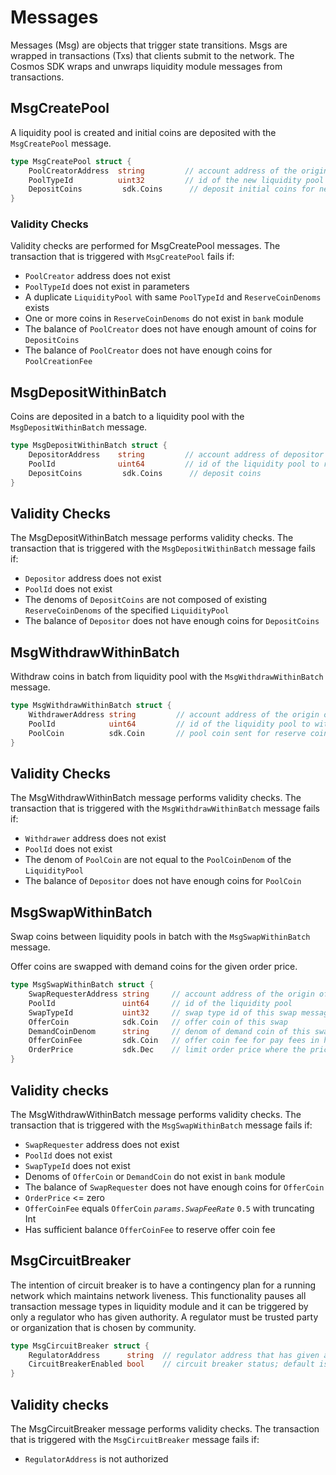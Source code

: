 <!-- order: 4 -->

 # Messages

Messages (Msg) are objects that trigger state transitions. Msgs are wrapped in transactions (Txs) that clients submit to the network. The Cosmos SDK wraps and unwraps liquidity module messages from transactions.

## MsgCreatePool

A liquidity pool is created and initial coins are deposited with the `MsgCreatePool` message.

```go
type MsgCreatePool struct {
    PoolCreatorAddress  string         // account address of the origin of this message
    PoolTypeId          uint32         // id of the new liquidity pool
    DepositCoins         sdk.Coins      // deposit initial coins for new liquidity pool
}
```

### Validity Checks

Validity checks are performed for MsgCreatePool messages. The transaction that is triggered with `MsgCreatePool` fails if:

- `PoolCreator` address does not exist
- `PoolTypeId` does not exist in parameters
- A duplicate `LiquidityPool` with same `PoolTypeId` and `ReserveCoinDenoms` exists
- One or more coins in `ReserveCoinDenoms` do not exist in `bank` module
- The balance of `PoolCreator` does not have enough amount of coins for `DepositCoins`
- The balance of `PoolCreator` does not have enough coins for `PoolCreationFee`

## MsgDepositWithinBatch

Coins are deposited in a batch to a liquidity pool with the `MsgDepositWithinBatch` message.

```go
type MsgDepositWithinBatch struct {
    DepositorAddress    string         // account address of depositor that originated this message
    PoolId              uint64         // id of the liquidity pool to receive deposit
    DepositCoins         sdk.Coins      // deposit coins
}
```

## Validity Checks

The MsgDepositWithinBatch message performs validity checks. The transaction that is triggered with the `MsgDepositWithinBatch` message fails if:

- `Depositor` address does not exist
- `PoolId` does not exist
- The denoms of `DepositCoins` are not composed of existing `ReserveCoinDenoms` of the specified `LiquidityPool`
- The balance of `Depositor` does not have enough coins for `DepositCoins`

## MsgWithdrawWithinBatch

Withdraw coins in batch from liquidity pool with the `MsgWithdrawWithinBatch` message.

```go
type MsgWithdrawWithinBatch struct {
    WithdrawerAddress string         // account address of the origin of this message
    PoolId            uint64         // id of the liquidity pool to withdraw the coins from
    PoolCoin          sdk.Coin       // pool coin sent for reserve coin withdrawal
}
```

## Validity Checks

The MsgWithdrawWithinBatch message performs validity checks. The transaction that is triggered with the `MsgWithdrawWithinBatch` message fails if:

- `Withdrawer` address does not exist
- `PoolId` does not exist
- The denom of `PoolCoin` are not equal to the `PoolCoinDenom` of the `LiquidityPool`
- The balance of `Depositor` does not have enough coins for `PoolCoin`

## MsgSwapWithinBatch

Swap coins between liquidity pools in batch with the `MsgSwapWithinBatch` message.

Offer coins are swapped with demand coins for the given order price.

```go
type MsgSwapWithinBatch struct {
    SwapRequesterAddress string     // account address of the origin of this message
    PoolId               uint64     // id of the liquidity pool
    SwapTypeId           uint32     // swap type id of this swap message, default 1: InstantSwap, requesting instant swap
    OfferCoin            sdk.Coin   // offer coin of this swap
    DemandCoinDenom      string     // denom of demand coin of this swap
    OfferCoinFee         sdk.Coin   // offer coin fee for pay fees in half offer coin
    OrderPrice           sdk.Dec    // limit order price where the price is the exchange ratio of X/Y where X is the amount of the first coin and Y is the amount of the second coin when their denoms are sorted alphabetically
}
```

## Validity checks

The MsgWithdrawWithinBatch message performs validity checks. The transaction that is triggered with the `MsgSwapWithinBatch` message fails if:

- `SwapRequester` address does not exist
- `PoolId` does not exist
- `SwapTypeId` does not exist
- Denoms of `OfferCoin` or `DemandCoin` do not exist in `bank` module
- The balance of `SwapRequester` does not have enough coins for `OfferCoin`
- `OrderPrice` <= zero
- `OfferCoinFee` equals `OfferCoin` _`params.SwapFeeRate`_ `0.5` with truncating Int
- Has sufficient balance `OfferCoinFee` to reserve offer coin fee

## MsgCircuitBreaker

The intention of circuit breaker is to have a contingency plan for a running network which maintains network liveness. This functionality pauses all transaction message types in liquidity module and it can be triggered by only a regulator who has given authority. A regulator must be trusted party or organization that is chosen by community. 

```go
type MsgCircuitBreaker struct {
	RegulatorAddress      string  // regulator address that has given authority to trigger circuit breaker 
	CircuitBreakerEnabled bool    // circuit breaker status; default is false 
}
```
## Validity checks

The MsgCircuitBreaker message performs validity checks. The transaction that is triggered with the `MsgCircuitBreaker` message fails if:

- `RegulatorAddress` is not authorized